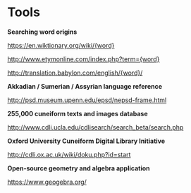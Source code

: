 # Tools

**Searching word origins**

https://en.wiktionary.org/wiki/{word}

http://www.etymonline.com/index.php?term={word}

http://translation.babylon.com/english/{word}/


**Akkadian / Sumerian / Assyrian language reference**

http://psd.museum.upenn.edu/epsd/nepsd-frame.html


**255,000 cuneiform texts and images database**

http://www.cdli.ucla.edu/cdlisearch/search_beta/search.php


**Oxford University Cuneiform Digital Library Initiative**

http://cdli.ox.ac.uk/wiki/doku.php?id=start


**Open-source geometry and algebra application**

https://www.geogebra.org/

